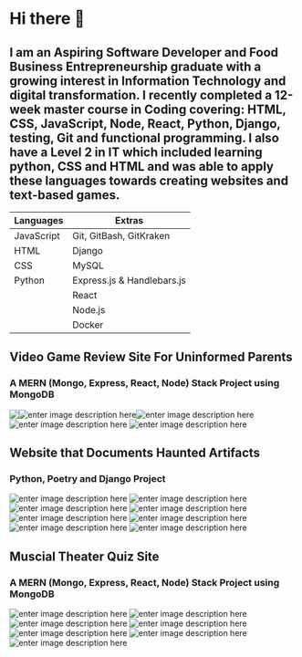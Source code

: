 
# Hi there 👋
## I am an Aspiring Software Developer and Food Business Entrepreneurship graduate with a growing interest in Information Technology and digital transformation. I recently completed a 12-week master course in Coding covering: HTML, CSS, JavaScript, Node, React, Python, Django, testing, Git and functional programming. I also have a Level 2 in IT which included learning python, CSS and HTML and was able to apply these languages towards creating websites and text-based games.

|        Languages        |            Extras              |
|----------------|-------------------------------|
|JavaScript|Git, GitBash, GitKraken           |
|HTML         |Django            |
|CSS          |MySQL|
|Python          |Express.js & Handlebars.js|
|          |React|
|         |Node.js|
|         |Docker|

## **Video Game Review Site For Uninformed Parents**
### A MERN (Mongo, Express, React, Node) Stack Project using MongoDB
<img class="pull-right" src="https://lh3.googleusercontent.com/pw/ACtC-3fca4KiLM1wMnyB_ziQIQ6_Yv6DsGHn5KgTfuzhfKazW6hLakLfD8iJ5kRuIxgE3wt36P431laKcTI-k9Zb7TesqKon-8kt_zDXk8jjLZtj7nKpti3k7TCb1KY7kWwiPT4-ZnZjPV3KGUpPp4LXXefw=w691-h347-no" style="float:left"></img>

![enter image description here](https://lh3.googleusercontent.com/pw/ACtC-3fca4KiLM1wMnyB_ziQIQ6_Yv6DsGHn5KgTfuzhfKazW6hLakLfD8iJ5kRuIxgE3wt36P431laKcTI-k9Zb7TesqKon-8kt_zDXk8jjLZtj7nKpti3k7TCb1KY7kWwiPT4-ZnZjPV3KGUpPp4LXXefw=w691-h347-no)![enter image description here](https://lh3.googleusercontent.com/pw/ACtC-3d-IgEaeBtYBUN7jEs-7wMeVYuPBWzaSenheJKkec2clMUPKkYkfC9N-ozRN0iRl-CBVIb2xExmV3XDkcdcUVla6LbR6LOqKZuUb4BWxbZqX-Jw_xMc8hiGdb-gOa2q_0TRAfRQOl08D5dkmFlp99g6=w689-h344-no)
![enter image description here](https://lh3.googleusercontent.com/pw/ACtC-3eaxmE038EsBnLVGpSrOhdCNmH45Mhr9xYJ4ZU2zYdRsijRNFjTMzaYJyJ38ZeWmcx0UJSANyhTzJM1cIIRLNj7M2ekJm9skitl81IUrr60UdoIC8JMaHIctag4xSoyTWmGOgXvr_do_4_M90iyyV5S=w691-h347-no)
![enter image description here](https://lh3.googleusercontent.com/pw/ACtC-3fGQImPCW0-T0vsglC12Fw8heXdAVg52nDnyhwqGe9KixXFAaotzFfHR6zoIB81cID1VAdLesuGA4-x2difCcvR816oJwPL-iK-OCq3iRJDs0VsK75YZPoIzTmS0_rePaJ1TmOnPc1ULEDUO8NIiyIi=w691-h346-no)
## **Website that Documents Haunted Artifacts**
### Python, Poetry and Django Project
![enter image description here](https://lh3.googleusercontent.com/pw/ACtC-3eUs_s_lZIleX3xsPzq1hsafZIHSCcEPCS7gf8M6KYnph0LEIs37Fjv64k_Oix58ZhawhCqAhOIikxlt8quZziBmbp8ITDw0ytEVHlo_5CkReOOEipX1Fn-9WOCVKFDVfaWXzZLvGA_eIlJjI2YbdUr=w691-h337-no)
![enter image description here](https://lh3.googleusercontent.com/pw/ACtC-3d-G3Kp-nIb5RigB-LqOca43PnrPQWO6hF_fVlPwT-IdM16PDMvX7yv5Fxmo8YKeysvJRqMVAbkQpXunXKM9CqYy4bdKph8JNM-C8taJ5X8b27Enkyi-9sW5xrywGNxx62C8815EuFGXsZNdofF494g=w689-h336-no)
![enter image description here](https://lh3.googleusercontent.com/pw/ACtC-3fcw3kiOMErwzdvQwch9c5lzC2vFpjA0p-J7Xu3MP_aKWbmYwTOA7GkPoooWjAFvv5CiJrotuzXe_pLwS5l8oOS9DN3f1vUAywtFmaHLcUCg3z1dRVFis-hwhI1KeQHrAUs1W59MaIkbsLfcseM8qQi=w691-h337-no)
![enter image description here](https://lh3.googleusercontent.com/pw/ACtC-3eI6DtSII0EHkpGToFBcQCdUz7Kzl6vQXepLoM6hAzsut1TRJrk1pWN7IGyd2Hxn_Qo_h1HhMZPjcOyeDRUyzQPRVnU10wz0JDyoOsGMtSE97oq-toHRjEbwujOCq40x8U9MhTKi3kNIhzOYeOeaMj_=w689-h336-no)
![enter image description here](https://lh3.googleusercontent.com/pw/ACtC-3dWECzdEsOarEhnw6Wb3jejDSs5Hil35ZDs2XC95By964WJZkDrqVagL6m2KyHi6ihPy523A8nKYwdKENyA50u15kUhVi-r4qAVknhPSkUJFz8mNc0UGZG8jijN6kfG-8CbaeaomgwgW_noBAn5pi3d=w689-h334-no)
![enter image description here](https://lh3.googleusercontent.com/pw/ACtC-3c33C5Yrs7HSyxoC9QkgsNckJAlCn7ORX2zZlMB9ElZcBfGtq5v6sWEw4CJRSisuwpz_j4AArHfdnNBfSs9i9xmPwP2NYwZ8n5W_2ydoWSUTVdDDrkw-noaxmx8kbCVg_P8mEFf8ve6I8BSmg-loYrS=w689-h336-no)
![enter image description here](https://lh3.googleusercontent.com/pw/ACtC-3feXTl6UsqAepw4bcwY9NvxCsGh3kjLrPxnICfWhpQ27-bLh9iZZdFRG7HOltKZpeCvvF34PB3Rx_ujoOt3tzbOOpUdOP9qXRQOJ7VRHzwC4Sr8Dojc_14_p4XRa8lMoLPlCJHuSpyvKtpiq83Z1wDe=w691-h338-no)
![enter image description here](https://lh3.googleusercontent.com/pw/ACtC-3f-8MbUrEFDSXtvR628AP_VY-KFiFZrWi30zPqsSw8Xy5idMyl-RCqmfoedmzEAb99NTXliIIMDVtmgVueHL5S5_4LR0sORYbbS--ylq0JXmPcGCdjdgwg1Dbt-JfT0xk4JbSj_LdjzbYgdro_VUTrV=w691-h341-no)
## **Muscial Theater Quiz Site**
### A MERN (Mongo, Express, React, Node) Stack Project using MongoDB
![enter image description here](https://lh3.googleusercontent.com/pw/ACtC-3f2CCPmZWKK4d79ZfiBGlFF2PKwTB-QYHzt4GB9J3G-fz7NB5dSBihHYX6o3x54O016AvqJwFMloUgKO7PmmWdRgPCigqVaNOzb5JXoqW5MyxWpP2y8deBDP0g2ubqu-wegnfItYVOJYIdSfrmLYdFx=w691-h345-no)
![enter image description here](https://lh3.googleusercontent.com/pw/ACtC-3fer7haIZl1gXpP7Juyo1zi92ctzA5mnJ9JgryL19CWtUW0O0kIqZbxOEHY_IcE5qLEyz-b3yKROzEJ3QZy_68I5_5i_4pDeadYWiFBE3PqChyK61h1UYmm1MfXkXhay_cDfZOCsVe6qFgJk1V5Z8v8=w691-h344-no)
![enter image description here](https://lh3.googleusercontent.com/pw/ACtC-3fr8yx3n2bGu_655yzROBK3ge-yaBxHeRRFJX568nl5c9oFEeMgE_4Wf4EQl1ZP-ZF7VbEVRi8G0JcgCfQfveU1wM7veVv1c4IPqTUpZRiy5WinzpoxMrizd3Oc6_arTM1d8CtubKUS8fUUzRYuDZTq=w691-h345-no)
![enter image description here](https://lh3.googleusercontent.com/pw/ACtC-3df1v8F-fi-jtejgs1NCWi7paokCgSHzOIKBZ1XiSWRXQIp_8YuIuQDKR6NUREhKaoPscwDQjkWyGCDzVlIth2mVPOjVIdJgmAkZSZN_shoRLawHeqdQSkgM-_Am9W23AYzGM6XFRIknjMHtdJSE5oL=w689-h345-no)
![enter image description here](https://lh3.googleusercontent.com/pw/ACtC-3fI7YY4vV4DVEBgShTAkq3RKBhiJ0rLJbcf8VE77h9gUm7zFLe82ouNLl8NgRHMRHmbApXlRiKQjMrQXLpA4QYGuwYXjq4WMKGJbe9kSvFztEoaYI6kaJBywYUhc7xwAT4yiEdWciOpLxzIwoRRF1Lo=w691-h344-no)
![enter image description here](https://lh3.googleusercontent.com/pw/ACtC-3eIE0u9tH9w6isUlJfPItcJvRBIqZc0pEPwFN6bk_v5-jpnRuzSQYMihCr5kWUsceJ0hf6JmZA0cC48WPDBXGcwM0WTM5MRhKa7oVIhKphnluJRVwfcGic7bdd0CJtEf1SxN7LngiKYXVN1-tqOjhoO=w691-h346-no)
![enter image description here](https://lh3.googleusercontent.com/pw/ACtC-3dQdx4m5qpIBR7fxDb7wDz5RjrWBwnh_MbopUo_a9H78N1RtOVIuq7Gi07m76AxwSfHMGVUg30MdTYauiJ9PtCPtVx5J-TMNglOOQ1EuNMO3d6xdGmBE1EAv1F-bnMp2fY9srQxJRzuMd3AeRqqIMkv=w691-h346-no)

